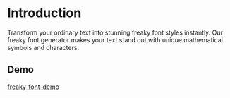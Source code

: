 # Introduction

Transform your ordinary text into stunning freaky font styles instantly. Our freaky font generator makes your text stand out with unique mathematical symbols and characters.

## Demo

[freaky-font-demo](https://www.freakyfont.pro/)
